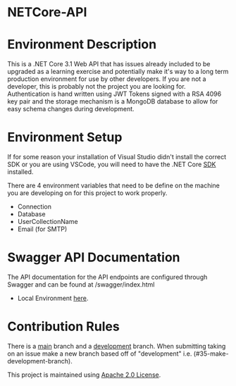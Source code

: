 # NETCore-API

# Environment Description
This is a .NET Core 3.1 Web API that has issues already included to be upgraded as a learning exercise and potentially make it's way to a long term production environment for use by other developers. If you are not a developer, this is probably not the project you are looking for. Authentication is hand written using JWT Tokens signed with a RSA 4096 key pair and the storage mechanism is a MongoDB database to allow for easy schema changes during development.

# Environment Setup
If for some reason your installation of Visual Studio didn't install the correct SDK or you are using VSCode, you will need to have the .NET Core [SDK](https://dotnet.microsoft.com/en-us/download/dotnet/3.1) installed.

There are 4 environment variables that need to be define on the machine you are developing on for this project to work properly. 
  - Connection
  - Database
  - UserCollectionName
  - Email (for SMTP)

# Swagger API Documentation
The API documentation for the API endpoints are configured through Swagger and can be found at /swagger/index.html
  - Local Environment [here](https://localhost:44380/swagger/index.html).
  
# Contribution Rules
There is a [main](https://github.com/Encryption-API-Services/NETCore-API) branch and a [development](https://github.com/Encryption-API-Services/NETCore-API/tree/development) branch. When submitting taking on an issue make a new branch based off of "development" i.e. (#35-make-development-branch).

This project is maintained using [Apache 2.0 License](https://github.com/Encryption-API-Services/NETCore-API/blob/main/LICENSE).
